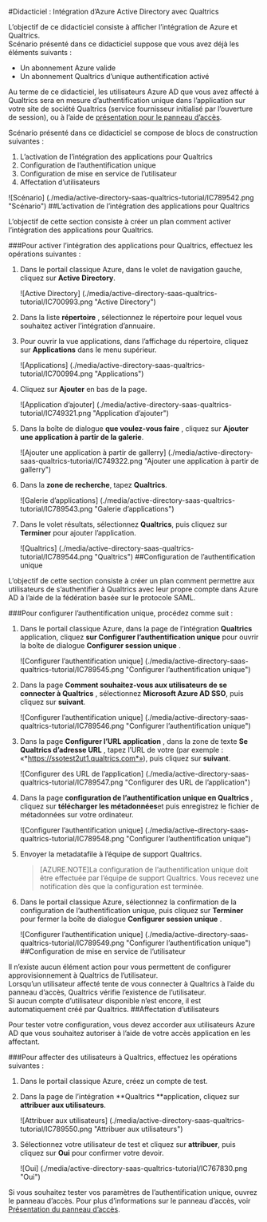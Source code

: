 <properties 
    pageTitle="Didacticiel : Intégration d’Azure Active Directory avec Qualtrics | Microsoft Azure" 
    description="Découvrez comment utiliser Qualtrics avec Azure Active Directory pour activer l’authentification unique, la mise en service automatisé et bien plus encore !" 
    services="active-directory" 
    authors="jeevansd"  
    documentationCenter="na" 
    manager="femila"/>
<tags 
    ms.service="active-directory" 
    ms.devlang="na" 
    ms.topic="article" 
    ms.tgt_pltfrm="na" 
    ms.workload="identity" 
    ms.date="09/26/2016" 
    ms.author="jeedes" />

#<a name="tutorial-azure-active-directory-integration-with-qualtrics"></a>Didacticiel : Intégration d’Azure Active Directory avec Qualtrics
  
L’objectif de ce didacticiel consiste à afficher l’intégration de Azure et Qualtrics.  
Scénario présenté dans ce didacticiel suppose que vous avez déjà les éléments suivants :

-   Un abonnement Azure valide
-   Un abonnement Qualtrics d’unique authentification activé
  
Au terme de ce didacticiel, les utilisateurs Azure AD que vous avez affecté à Qualtrics sera en mesure d’authentification unique dans l’application sur votre site de société Qualtrics (service fournisseur initialisé par l’ouverture de session), ou à l’aide de [présentation pour le panneau d’accès](active-directory-saas-access-panel-introduction.md).
  
Scénario présenté dans ce didacticiel se compose de blocs de construction suivantes :

1.  L’activation de l’intégration des applications pour Qualtrics
2.  Configuration de l’authentification unique
3.  Configuration de mise en service de l’utilisateur
4.  Affectation d’utilisateurs

![Scénario] (./media/active-directory-saas-qualtrics-tutorial/IC789542.png "Scénario")
##<a name="enabling-the-application-integration-for-qualtrics"></a>L’activation de l’intégration des applications pour Qualtrics
  
L’objectif de cette section consiste à créer un plan comment activer l’intégration des applications pour Qualtrics.

###<a name="to-enable-the-application-integration-for-qualtrics-perform-the-following-steps"></a>Pour activer l’intégration des applications pour Qualtrics, effectuez les opérations suivantes :

1.  Dans le portail classique Azure, dans le volet de navigation gauche, cliquez sur **Active Directory**.

    ![Active Directory] (./media/active-directory-saas-qualtrics-tutorial/IC700993.png "Active Directory")

2.  Dans la liste **répertoire** , sélectionnez le répertoire pour lequel vous souhaitez activer l’intégration d’annuaire.

3.  Pour ouvrir la vue applications, dans l’affichage du répertoire, cliquez sur **Applications** dans le menu supérieur.

    ![Applications] (./media/active-directory-saas-qualtrics-tutorial/IC700994.png "Applications")

4.  Cliquez sur **Ajouter** en bas de la page.

    ![Application d’ajouter] (./media/active-directory-saas-qualtrics-tutorial/IC749321.png "Application d’ajouter")

5.  Dans la boîte de dialogue **que voulez-vous faire** , cliquez sur **Ajouter une application à partir de la galerie**.

    ![Ajouter une application à partir de gallerry] (./media/active-directory-saas-qualtrics-tutorial/IC749322.png "Ajouter une application à partir de gallerry")

6.  Dans la **zone de recherche**, tapez **Qualtrics**.

    ![Galerie d’applications] (./media/active-directory-saas-qualtrics-tutorial/IC789543.png "Galerie d’applications")

7.  Dans le volet résultats, sélectionnez **Qualtrics**, puis cliquez sur **Terminer** pour ajouter l’application.

    ![Qualtrics] (./media/active-directory-saas-qualtrics-tutorial/IC789544.png "Qualtrics")
##<a name="configuring-single-sign-on"></a>Configuration de l’authentification unique
  
L’objectif de cette section consiste à créer un plan comment permettre aux utilisateurs de s’authentifier à Qualtrics avec leur propre compte dans Azure AD à l’aide de la fédération basée sur le protocole SAML.

###<a name="to-configure-single-sign-on-perform-the-following-steps"></a>Pour configurer l’authentification unique, procédez comme suit :

1.  Dans le portail classique Azure, dans la page de l’intégration **Qualtrics** application, cliquez **sur Configurer l’authentification unique** pour ouvrir la boîte de dialogue **Configurer session unique** .

    ![Configurer l’authentification unique] (./media/active-directory-saas-qualtrics-tutorial/IC789545.png "Configurer l’authentification unique")

2.  Dans la page **Comment souhaitez-vous aux utilisateurs de se connecter à Qualtrics** , sélectionnez **Microsoft Azure AD SSO**, puis cliquez sur **suivant**.

    ![Configurer l’authentification unique] (./media/active-directory-saas-qualtrics-tutorial/IC789546.png "Configurer l’authentification unique")

3.  Dans la page **Configurer l’URL application** , dans la zone de texte **Se Qualtrics d’adresse URL** , tapez l’URL de votre (par exemple : «*https://ssotest2ut1.qualtrics.com*»), puis cliquez sur **suivant**.

    ![Configurer des URL de l’application] (./media/active-directory-saas-qualtrics-tutorial/IC789547.png "Configurer des URL de l’application")

4.  Dans la page **configuration de l’authentification unique en Qualtrics** , cliquez sur **télécharger les métadonnées**et puis enregistrez le fichier de métadonnées sur votre ordinateur.

    ![Configurer l’authentification unique] (./media/active-directory-saas-qualtrics-tutorial/IC789548.png "Configurer l’authentification unique")

5.  Envoyer la metadatafile à l’équipe de support Qualtrics.

    >[AZURE.NOTE]La configuration de l’authentification unique doit être effectuée par l’équipe de support Qualtrics. Vous recevez une notification dès que la configuration est terminée.

6.  Dans le portail classique Azure, sélectionnez la confirmation de la configuration de l’authentification unique, puis cliquez sur **Terminer** pour fermer la boîte de dialogue **Configurer session unique** .

    ![Configurer l’authentification unique] (./media/active-directory-saas-qualtrics-tutorial/IC789549.png "Configurer l’authentification unique")
##<a name="configuring-user-provisioning"></a>Configuration de mise en service de l’utilisateur
  
Il n’existe aucun élément action pour vous permettent de configurer approvisionnement à Qualtrics de l’utilisateur.  
Lorsqu’un utilisateur affecté tente de vous connecter à Qualtrics à l’aide du panneau d’accès, Qualtrics vérifie l’existence de l’utilisateur.  
Si aucun compte d’utilisateur disponible n’est encore, il est automatiquement créé par Qualtrics.
##<a name="assigning-users"></a>Affectation d’utilisateurs
  
Pour tester votre configuration, vous devez accorder aux utilisateurs Azure AD que vous souhaitez autoriser à l’aide de votre accès application en les affectant.

###<a name="to-assign-users-to-qualtrics-perform-the-following-steps"></a>Pour affecter des utilisateurs à Qualtrics, effectuez les opérations suivantes :

1.  Dans le portail classique Azure, créez un compte de test.

2.  Dans la page de l’intégration **Qualtrics **application, cliquez sur **attribuer aux utilisateurs**.

    ![Attribuer aux utilisateurs] (./media/active-directory-saas-qualtrics-tutorial/IC789550.png "Attribuer aux utilisateurs")

3.  Sélectionnez votre utilisateur de test et cliquez sur **attribuer**, puis cliquez sur **Oui** pour confirmer votre devoir.

    ![Oui] (./media/active-directory-saas-qualtrics-tutorial/IC767830.png "Oui")
  
Si vous souhaitez tester vos paramètres de l’authentification unique, ouvrez le panneau d’accès. Pour plus d’informations sur le panneau d’accès, voir [Présentation du panneau d’accès](active-directory-saas-access-panel-introduction.md).